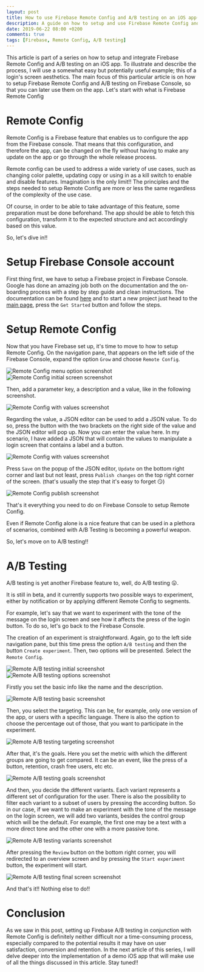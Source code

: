 ```yaml
---
layout: post
title: How to use Firebase Remote Config and A/B testing on an iOS app(part I)
description: A guide on how to setup and use Firebase Remote Config and A/B testing
date: 2019-06-22 08:00 +0200
comments: true
tags: [Firebase, Remote Config, A/B testing]
---
```


This article is part of a series on how to setup and integrate Firebase Remote Config and A/B testing on an iOS app. To illustrate and describe the process, I will use a somewhat easy but potentially useful example; this of a login's screen aesthetics. The main focus of this particular article is on how to setup Firebase Remote Config and A/B testing on Firebase Console, so that you can later use them on the app. Let's start with what is Firebase Remote Config

# Remote Config
Remote Config is a Firebase feature that enables us to configure the app from the Firebase console. 
That means that this configuration, and therefore the app, can be changed on the fly without having to make any update on the app or go through the whole release process. 

Remote config can be used to address a wide variety of use cases, such as changing color palette, updating copy or using in as a kill switch to enable and disable features. Imagination is the only limit!! The principles and the steps needed to setup Remote Config are more or less the same regardless of the complexity of the use case. 

Of course, in order to be able to take advantage of this feature, some preparation must be done beforehand. The app should be able to fetch this configuration, transform it to the expected structure and act accordingly based on this value.

So, let's dive in!!


# Setup Firebase Console account
First thing first, we have to setup a Firebase project in Firebase Console. Google has done an amazing job both on the documentation and the on-boarding process with a step by step guide and clean instructions. The documentation can be found [here](https://firebase.google.com/docs/ios/setup) and to start a new project just head to the [main page](https://firebase.google.com/), press the `Get Started` button and follow the steps.

# Setup Remote Config

Now that you have Firebase set up, it's time to move to how to setup Remote Config. On the navigation pane, that appears on the left side of the Firebase Console, expand the option `Grow` and choose `Remote Config`.

![Remote Config menu option screenshot]({{site.url}}/assets/firebase/firebase_left_pane.png)
![Remote Config initial screen screenshot]({{site.url}}/assets/firebase/remote_config_initial.png)

Then, add a parameter key, a description and a value, like in the following screenshot.

![Remote Config with values screenshot]({{site.url}}/assets/firebase/remote_config_values.png)

Regarding the value, a JSON editor can be used to add a JSON value. To do so, press the button with the two brackets on the right side of the value and the JSON editor will pop up. Now you can enter the value here. In my scenario, I have added a JSON that will contain the values to manipulate a login screen that contains a label and a button.

![Remote Config with values screenshot]({{site.url}}/assets/firebase/remote_config_json_editor.png)

Press `Save` on the popup of the JSON editor, `Update` on the bottom right corner and last but not least, press `Publish changes` on the top right corner of the screen. (that's usually the step that it's easy to forget :smirk:) 

![Remote Config publish screenshot]({{site.url}}/assets/firebase/firebase_config_publish.png)

That's it everything you need to do on Firebase Console to setup Remote Config.

Even if Remote Config alone is a nice feature that can be used in a plethora of scenarios, combined with A/B Testing is becoming a powerful weapon.

So, let's move on to A/B testing!!

# A/B Testing

A/B testing is yet another Firebase feature to, well, do A/B testing :stuck_out_tongue:.

It is still in beta, and it currently supports two possible ways to experiment, either by notification or by applying different Remote Config to segments.

For example, let's say that we want to experiment with the tone of the message on the login screen and see how it affects the press of the login button. To do so, let's go back to the Firebase Console. 

The creation of an experiment is straightforward. Again, go to the left side navigation pane, but this time press the option `A/B testing` and then the button `Create experiment`. Then, two options will be presented. Select the `Remote Config`.

![Remote A/B testing initial screenshot]({{site.url}}/assets/firebase/firebase_ab_initial.png)
![Remote A/B testing options screenshot]({{site.url}}/assets/firebase/firebase_ab_options.png)

 Firstly you set the basic info like the name and the description. 

![Remote A/B testing basic screenshot]({{site.url}}/assets/firebase/firebase_ab_basic.png)

Then, you select the targeting. This can be, for example, only one version of the app, or users with a specific language. There is also the option to choose the percentage out of those, that you want to participate in the experiment.

![Remote A/B testing targeting screenshot]({{site.url}}/assets/firebase/firebase_ab_targeting.png)

After that, it's the goals. Here you set the metric with which the different groups are going to get compared. It can be an event, like the press of a button, retention, crash free users, etc etc.

![Remote A/B testing goals screenshot]({{site.url}}/assets/firebase/firebase_ab_goals.png)

And then, you decide the different variants. Each variant represents a different set of configuration for the user. There is also the possibility to filter each variant to a subset of users by pressing the according button. So in our case, if we want to make an experiment with the tone of the message on the login screen, we will add two variants, besides the control group which will be the default. For example, the first one may be a text with a more direct tone and the other one with a more passive tone.

![Remote A/B testing variants screenshot]({{site.url}}/assets/firebase/firebase_ab_variants.png)

After pressing the `Review` button on the bottom right corner, you will redirected to an overview screen and by pressing the `Start experiment` button, the experiment will start.

![Remote A/B testing final screen screenshot]({{site.url}}/assets/firebase/firebase_ab_final_screen.png)

And that's it!! Nothing else to do!! 

# Conclusion

As we saw in this post, setting up Firebase A/B testing in conjunction with Remote Config is definitely neither difficult nor a time-consuming process, especially compared to the potential results it may have on user satisfaction, conversion and retention.
In the next article of this series, I will delve deeper into the implementation of a demo iOS app that will make use of all the things discussed in this article. Stay tuned!!